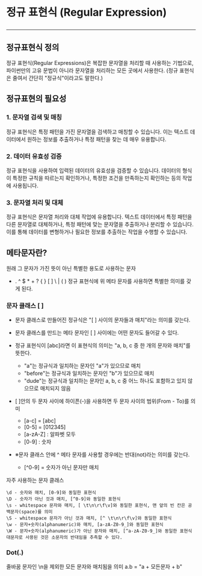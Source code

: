 # 정규 표현식 (Regular Expression)<hr>
## 정규표현식 정의<br>
정규 표현식(Regular Expressions)은 복잡한 문자열을 처리할 때 사용하는 기법으로, 파이썬만의 고유 문법이 아니라 문자열을 처리하는 모든 곳에서 사용한다. (정규 표현식은 줄여서 간단히 "정규식"이라고도 말한다.)

## 정규표현의 필요성
### 1. 문자열 검색 및 매칭
정규 표현식은 특정 패턴을 가진 문자열을 검색하고 매칭할 수 있습니다. 이는 텍스트 데이터에서 원하는 정보를 추출하거나 특정 패턴을 찾는 데 매우 유용합니다.<br>

### 2. 데이터 유효성 검증
정규 표현식을 사용하여 입력된 데이터의 유효성을 검증할 수 있습니다. 데이터의 형식이 특정한 규칙을 따르는지 확인하거나, 특정한 조건을 만족하는지 확인하는 등의 작업에 사용됩니다.

### 3. 문자열 처리 및 대체
정규 표현식은 문자열 처리와 대체 작업에 유용합니다. 텍스트 데이터에서 특정 패턴을 다른 문자열로 대체하거나, 특정 패턴에 맞는 문자열을 추출하거나 분리할 수 있습니다. 이를 통해 데이터를 변형하거나 필요한 정보를 추출하는 작업을 수행할 수 있습니다.<br>

## 메타문자란?
원래 그 문자가 가진 뜻이 아닌 특별한 용도로 사용하는 문자 
* . ^ $ * + ? { } [ ] \ | ( )
정규 표현식에 위 메타 문자를 사용하면 특별한 의미를 갖게 된다.
### 문자 클래스 [ ]
- 문자 클래스로 만들어진 정규식은 "[ ] 사이의 문자들과 매치"라는 의미를 갖는다.
- 문자 클래스를 만드는 메타 문자인 [ ] 사이에는 어떤 문자도 들어갈 수 있다.
- 정규 표현식이 [abc]라면 이 표현식의 의미는 "a, b, c 중 한 개의 문자와 매치"를 뜻한다.
    * "a"는 정규식과 일치하는 문자인 "a"가 있으므로 매치
    * "before"는 정규식과 일치하는 문자인 "b"가 있으므로 매치
    * "dude"는 정규식과 일치하는 문자인 a, b, c 중 어느 하나도 포함하고 있지 않으므로 매치되지 않음

- [  ]안의 두 문자 사이에 하이픈(-)을 사용하면 두 문자 사이의 범위(From - To)를 의미
    * [a-c] = [abc]
    * [0-5] = [012345]
    * [a-zA-Z] : 알파벳 모두
    * [0-9] : 숫자
- ※문자 클래스 안에 ^ 메타 문자를 사용할 경우에는 반대(not)라는 의미를 갖는다.
    * [^0-9] = 숫자가 아닌 문자만 매치

자주 사용하는 문자 클래스

    \d - 숫자와 매치, [0-9]와 동일한 표현식
    \D - 숫자가 아닌 것과 매치, [^0-9]와 동일한 표현식
    \s - whitespace 문자와 매치, [ \t\n\r\f\v]와 동일한 표현식, 맨 앞의 빈 칸은 공백문자(space)를 의미
    \S - whitespace 문자가 아닌 것과 매치, [^ \t\n\r\f\v]와 동일한 표현식
    \w - 문자+숫자(alphanumeric)와 매치, [a-zA-Z0-9_]와 동일한 표현식
    \W - 문자+숫자(alphanumeric)가 아닌 문자와 매치, [^a-zA-Z0-9_]와 동일한 표현식
    대문자로 사용된 것은 소문자의 반대임을 추측할 수 있다.

### Dot(.)
줄바꿈 문자인 \n을 제외한 모든 문자와 매치됨을 의미
a.b = "a + 모든문자 + b"